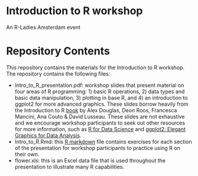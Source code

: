# Introduction to R workshop
An R-Ladies Amsterdam event

# Repository Contents
This repository contains the materials for the Introduction to R workshop. The repository contains the following files:

- Intro_to_R_presentation.pdf: workshop slides that present material on four areas of R programming: 1) basic R operations, 2) data types and basic data manipulation, 3) plotting in base R, and 4) an introduction to ggplot2 for more advanced graphics. These slides borrow heavily from the Introduction to R [book](https://intro2r.com/) by Alex Douglas, Deon Roos, Francesca Mancini, Ana Couto & David Lusseau. These slides are not exhaustive and we encourage workshop participants to seek out other resources for more information, such as [R for Data Science](https://r4ds.hadley.nz/) and [ggplot2: Elegant Graphics for Data Analysis](https://ggplot2-book.org/).
- Intro_to_R.Rmd: this [R markdown](https://rmarkdown.rstudio.com/) file contains exercises for each section of the presentation for workshop participants to practice using R on their own.
- flower.xls: this is an Excel data file that is used throughout the presentation to illustrate many R capabilities.
